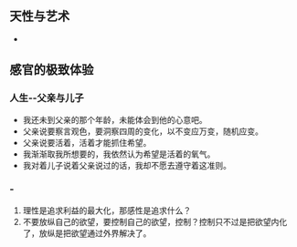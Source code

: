 ## 天性与艺术
- 

## 感官的极致体验


### 人生--父亲与儿子
- 我还未到父亲的那个年龄，未能体会到他的心意吧。
- 父亲说要察言观色，要洞察四周的变化，以不变应万变，随机应变。
- 父亲说要活着，活着才能抓住希望。
- 我渐渐取我所想要的，我依然认为希望是活着的氧气。
- 我对着儿子说着父亲说过的话，我却不愿去遵守着这准则。

### -
1. 理性是追求利益的最大化，那感性是追求什么？
2. 不要放纵自己的欲望，要控制自己的欲望，控制？控制只不过是把欲望内化了，放纵是把欲望通过外界解决了。